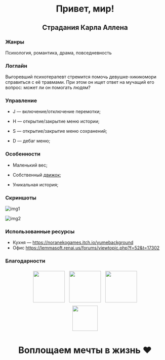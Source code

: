 <h1 align="center">Привет, мир!</h1>

<h2 align="center">Страдания Карла Аллена</h2>

<h3>Жанры</h3>
Психология, романтика, драма, повседневность

<h3>Логлайн</h3>
Выгоревший психотерапевт стремится помочь девушке-хикикомори справиться с её травмами. При этом он ищет ответ на мучащий его вопрос: может ли он помогать людям? 

<h3>Управление</h3>

- J — включение/отключение перемотки;

- H — открытие/закрытие меню истории;

- S — открытие/закрытие меню сохранений;

- D — дебаг меню;

<h3>Особенности</h3>

- Маленький вес;

- Собственный [движок](https://github.com/OneiroGames/Oneiro);

- Уникальная история;

<h3>Скриншоты</h3>

![img1](https://user-images.githubusercontent.com/74720936/187728146-a5e07d72-a91b-4ecd-b5cc-3d0340cd297e.png)

![img2](https://user-images.githubusercontent.com/74720936/187728164-6886f278-e19f-4828-9b68-1f8fada2c200.png)

<h3>Использованные ресурсы</h3>

- Кухня — https://noranekogames.itch.io/yumebackground
- Офис  https://lemmasoft.renai.us/forums/viewtopic.php?f=52&t=17302

<h3>Благодарности</h3>
<div align="center">
  <a href="https://jetbrains.com"><img src="https://resources.jetbrains.com/storage/products/company/brand/logos/jb_beam.svg" width="100" height="100" hspace="5"vspace="5"></a>
  <a href="https://www.youtube.com/channel/UCQ-W1KE9EYfdxhL6S4twUNw"><img src="https://avatars.githubusercontent.com/u/1475290?v=4" width="100" height="100" hspace="5"vspace="5"></a>
  <a href="https://pvs-studio.com"><img src="https://cdn.pvs-studio.com/static/images/logo/pvs_logo.png" width="100" height="100" hspace="5"vspace="5"></a>
</div>
<div align="center">
  <a href="https://github.com/mamontov-cpp"><img src="https://avatars.githubusercontent.com/u/4534231?v=4" width="80" height="80" hspace="5"vspace="5"></a>
</div>

<h1 align="center">Воплощаем мечты в жизнь ❤️</h1>
